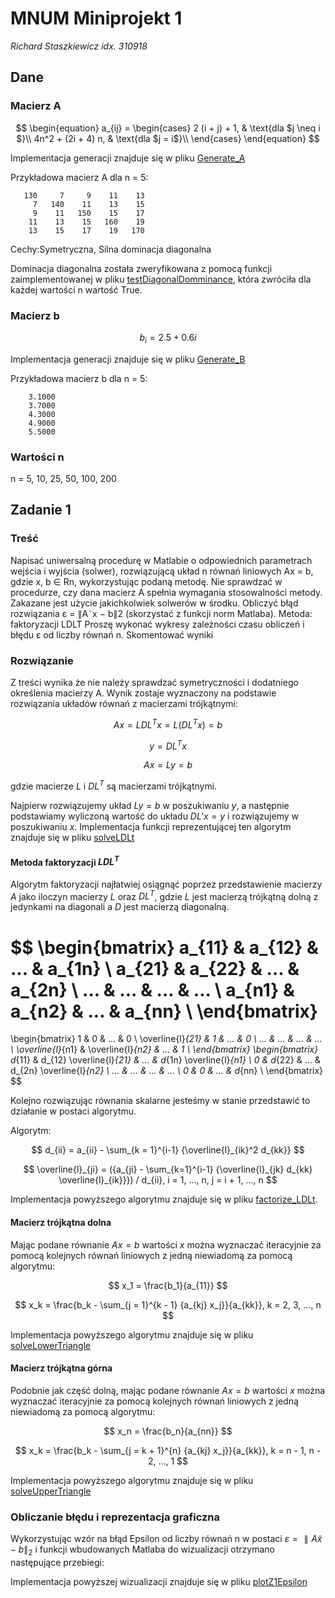 # MNUM Miniprojekt 1
_Richard Staszkiewicz idx. 310918_

<!-- https://snip.mathpix.com/2barti2/notes/f1b9f837-1234-4295-99ed-258c7a7ed446/edit -->

## Dane
### Macierz A

$$
\begin{equation}
  a_{ij} = \begin{cases}
    2 (i + j) + 1, & \text{dla $j \neq i $}\\
    4n^2 + (2i + 4) n, & \text{dla $j = i$}\\
  \end{cases}
\end{equation}
$$

Implementacja generacji znajduje się w pliku [Generate_A](generate_A.m)

Przykładowa macierz A dla n = 5:
```
   130     7     9    11    13
     7   140    11    13    15
     9    11   150    15    17
    11    13    15   160    19
    13    15    17    19   170
```

Cechy:Symetryczna, Silna dominacja diagonalna

Dominacja diagonalna została zweryfikowana z pomocą funkcji zaimplementowanej w pliku [testDiagonalDomminance](testDiagonalDomminance.m), która zwróciła dla każdej wartości n wartość True.

### Macierz b

$$
\begin{equation}
  b_{i} = 2.5 + 0.6i
\end{equation}
$$

Implementacja generacji znajduje się w pliku [Generate_B](generate_B.m)

Przykładowa macierz b dla n = 5:
```
    3.1000
    3.7000
    4.3000
    4.9000
    5.5000
```

### Wartości n
n = 5, 10, 25, 50, 100, 200

## Zadanie 1
### Treść
Napisać uniwersalną procedurę w Matlabie o odpowiednich parametrach wejścia i wyjścia (solwer),
rozwiązującą układ n równań liniowych Ax = b, gdzie x, b ∈ Rn, wykorzystując podaną metodę. 
Nie sprawdzać w procedurze, czy dana macierz A spełnia wymagania stosowalności metody. 
Zakazane jest użycie jakichkolwiek solwerów w środku. Obliczyć błąd rozwiązania ε = ∥A˜x − b∥2 (skorzystać
z funkcji norm Matlaba).
Metoda: faktoryzacji LDLT
Proszę wykonać wykresy zależności czasu obliczeń i błędu ε od liczby równań n. Skomentować wyniki

### Rozwiązanie
Z treści wynika że nie należy sprawdzać symetryczności i dodatniego określenia macierzy A.  Wynik zostaje wyznaczony na podstawie rozwiązania układów równań z macierzami trójkątnymi:

$$
Ax = LDL^T x = L(DL^T x) = b
$$

$$
y = DL^T x
$$

$$
Ax = Ly = b
$$

gdzie macierze $L$ i $DL^T$ są macierzami trójkątnymi.

Najpierw rozwiązujemy układ $Ly=b$ w poszukiwaniu $y$, a następnie podstawiamy wyliczoną wartość do układu $DL'x=y$ i rozwiązujemy w poszukiwaniu $x$.
Implementacja funkcji reprezentującej ten algorytm znajduje się w pliku [solveLDLt](solveLDLt.m)

#### Metoda faktoryzacji $LDL^T$

Algorytm faktoryzacji najłatwiej osiągnąć poprzez przedstawienie macierzy $A$ jako iloczyn macierzy $L$ oraz $DL^T$, gdzie $L$ jest macierzą trójkątną dolną z jedynkami na diagonali a $D$ jest macierzą diagonalną.

$$
\begin{bmatrix}
    a_{11} & a_{12} & ... & a_{1n} \\
    a_{21} & a_{22} & ... & a_{2n} \\
    ... & ... & ... & ... \\
    a_{n1} & a_{n2} & ... & a_{nn} \\
\end{bmatrix}
=
\begin{bmatrix}
    1 & 0 & ... & 0 \\
    \overline{l}_{21} & 1 & ... & 0 \\
    ... & ... & ... & ... \\
    \overline{l}_{n1} & \overline{l}_{n2} & ... & 1 \\
\end{bmatrix}
 \begin{bmatrix}
    d_{11} & d_{12} \overline{l}_{21} & ... & d_{1n} \overline{l}_{n1} \\
    0 & d_{22} & ... & d_{2n} \overline{l}_{n2} \\
    ... & ... & ... & ... \\
    0 & 0 & ... & d_{nn} \\
\end{bmatrix}
$$

Kolejno rozwiązując równania skalarne jesteśmy w stanie przedstawić to działanie w postaci algorytmu.


Algorytm:

$$
d_{ii} = a_{ii} - \sum_{k = 1}^{i-1} {\overline{l}_{ik}^2 d_{kk}}
$$

$$
\overline{l}_{ji} = ({a_{ji} -  \sum_{k=1}^{i-1} {\overline{l}_{jk} d_{kk} \overline{l}_{ik}}}) / d_{ii}, i = 1, ..., n, j = i + 1, ..., n
$$

Implementacja powyższego algorytmu znajduje się w pliku [factorize_LDLt](factorize_LDLt.m).

#### Macierz trójkątna dolna
Mając podane równanie $Ax = b$ wartości $x$ można wyznaczać iteracyjnie za pomocą kolejnych równań liniowych z jedną niewiadomą za pomocą algorytmu:

$$
x_1 = \frac{b_1}{a_{11}}
$$

$$
x_k = \frac{b_k - \sum_{j = 1}^{k - 1} {a_{kj} x_j}}{a_{kk}}, k = 2, 3, ..., n
$$

Implementacja powyższego algorytmu znajduje się w pliku [solveLowerTriangle](solveLowerTriangle.m)

#### Macierz trójkątna górna
Podobnie jak część dolną, mając podane równanie $Ax = b$ wartości $x$ można wyznaczać iteracyjnie za pomocą kolejnych równań liniowych z jedną niewiadomą za pomocą algorytmu:

$$
x_n = \frac{b_n}{a_{nn}}
$$

$$
x_k = \frac{b_k - \sum_{j = k + 1}^{n} {a_{kj} x_j}}{a_{kk}}, k = n - 1, n - 2, ..., 1
$$

Implementacja powyższego algorytmu znajduje się w pliku [solveUpperTriangle](solveUpperTriangle.m)

### Obliczanie błędu i reprezentacja graficzna
Wykorzystując wzór na błąd Epsilon od liczby równań n w postaci $\varepsilon = ∥A\tilde{x} − b∥_2$ i funkcji wbudowanych Matlaba do wizualizacji otrzymano następujące przebiegi:


Implementacja powyższej wizualizacji znajduje się w pliku [plotZ1Epsilon](plotZ1Epsilon.m)
